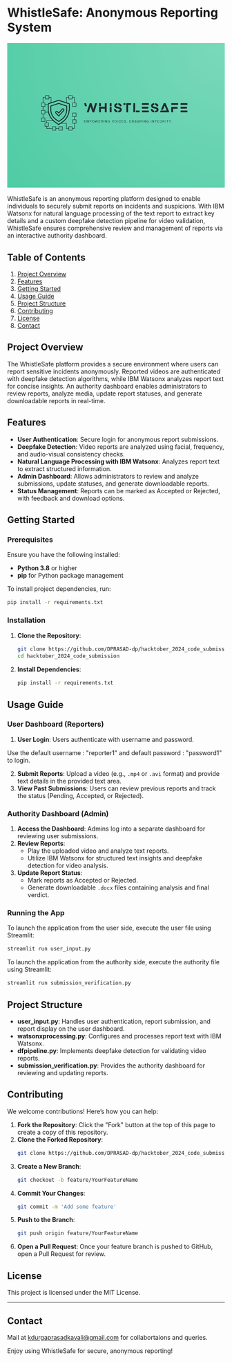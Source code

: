 
# WhistleSafe: Anonymous Reporting System

![WhistleSafe Logo](logo/Logo.jpg)


WhistleSafe is an anonymous reporting platform designed to enable individuals to securely submit reports on incidents and suspicions. With IBM Watsonx for natural language processing of the text report to extract key details and a custom deepfake detection pipeline for video validation, WhistleSafe ensures comprehensive review and management of reports via an interactive authority dashboard.

## Table of Contents

1. [Project Overview](#project-overview)
2. [Features](#features)
3. [Getting Started](#getting-started)
4. [Usage Guide](#usage-guide)
5. [Project Structure](#project-structure)
6. [Contributing](#contributing)
7. [License](#license)
8. [Contact](#contact)

## Project Overview

The WhistleSafe platform provides a secure environment where users can report sensitive incidents anonymously. Reported videos are authenticated with deepfake detection algorithms, while IBM Watsonx analyzes report text for concise insights. An authority dashboard enables administrators to review reports, analyze media, update report statuses, and generate downloadable reports in real-time.

## Features

- **User Authentication**: Secure login for anonymous report submissions.
- **Deepfake Detection**: Video reports are analyzed using facial, frequency, and audio-visual consistency checks.
- **Natural Language Processing with IBM Watsonx**: Analyzes report text to extract structured information.
- **Admin Dashboard**: Allows administrators to review and analyze submissions, update statuses, and generate downloadable reports.
- **Status Management**: Reports can be marked as Accepted or Rejected, with feedback and download options.

## Getting Started

### Prerequisites

Ensure you have the following installed:
- **Python 3.8** or higher
- **pip** for Python package management

To install project dependencies, run:

```bash
pip install -r requirements.txt
```

### Installation

1. **Clone the Repository**:
    ```bash
    git clone https://github.com/DPRASAD-dp/hacktober_2024_code_submission.git
    cd hacktober_2024_code_submission
    ```

2. **Install Dependencies**:
    ```bash
    pip install -r requirements.txt
    ```

## Usage Guide

### User Dashboard (Reporters)

1. **User Login**: Users authenticate with username and password.

Use the default username : "reporter1" and default password : "password1" to login.

2. **Submit Reports**: Upload a video (e.g., `.mp4` or `.avi` format) and provide text details in the provided text area.
3. **View Past Submissions**: Users can review previous reports and track the status (Pending, Accepted, or Rejected).

### Authority Dashboard (Admin)

1. **Access the Dashboard**: Admins log into a separate dashboard for reviewing user submissions.
2. **Review Reports**:
   - Play the uploaded video and analyze text reports.
   - Utilize IBM Watsonx for structured text insights and deepfake detection for video analysis.
3. **Update Report Status**:
   - Mark reports as Accepted or Rejected.
   - Generate downloadable `.docx` files containing analysis and final verdict.

### Running the App

To launch the application from the user side, execute the user file using Streamlit:

```bash
streamlit run user_input.py
```
To launch the application from the authority side, execute the authority file using Streamlit:

```bash
streamlit run submission_verification.py
```


## Project Structure

- **user_input.py**: Handles user authentication, report submission, and report display on the user dashboard.
- **watsonxprocessing.py**: Configures and processes report text with IBM Watsonx.
- **dfpipeline.py**: Implements deepfake detection for validating video reports.
- **submission_verification.py**: Provides the authority dashboard for reviewing and updating reports.

## Contributing

We welcome contributions! Here’s how you can help:

1. **Fork the Repository**: Click the "Fork" button at the top of this page to create a copy of this repository.
2. **Clone the Forked Repository**:
    ```bash
    git clone https://github.com/DPRASAD-dp/hacktober_2024_code_submission.git
    ```
3. **Create a New Branch**:
    ```bash
    git checkout -b feature/YourFeatureName
    ```
4. **Commit Your Changes**:
    ```bash
    git commit -m 'Add some feature'
    ```
5. **Push to the Branch**:
    ```bash
    git push origin feature/YourFeatureName
    ```
6. **Open a Pull Request**: Once your feature branch is pushed to GitHub, open a Pull Request for review.

## License

This project is licensed under the MIT License.

---
## Contact

Mail at kdurgaprasadkavali@gmail.com for collabortaions and queries.

Enjoy using WhistleSafe for secure, anonymous reporting!
